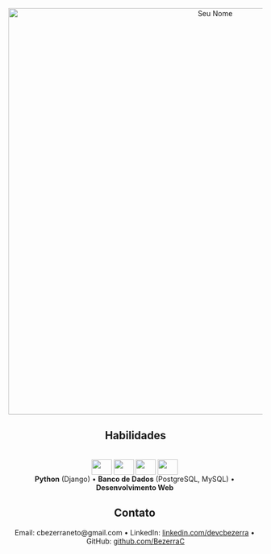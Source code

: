 <p align="center">
  <img src="https://media.licdn.com/dms/image/D4D16AQGT1KIxTeYvtA/profile-displaybackgroundimage-shrink_350_1400/0/1687909518654?e=1700697600&v=beta&t=ECFuQJy8A42RVfTtWACdSBxFv4e_rMcluIJoMy0T0mM" alt="Seu Nome" width="804">
</p>

<!--<h2 align="center">
  Desenvolvedor Full-Stack com 6 anos de experiência.
</h2>-->

<h2 align="center">Habilidades</h2>

<p align="center">
<div align="center" style:"display: inline_block" ><br>
  <img align="center" alt="" height="30" width="40" src="https://cdn.jsdelivr.net/gh/devicons/devicon/icons/html5/html5-original.svg" />
  
  <img align="center" alt="" height="30" width="40" src="https://cdn.jsdelivr.net/gh/devicons/devicon/icons/css3/css3-original.svg" />
  
  <img align="center" alt="" height="30" width="40" src="https://cdn.worldvectorlogo.com/logos/javascript-1.svg">
  
  <img align="center" alt="" height="30" width="40" src="https://cdn.jsdelivr.net/gh/devicons/devicon/icons/python/python-original.svg">
  
  <!-- <img align="center" alt="" height="30" width="40" src="https://cdn.jsdelivr.net/gh/devicons/devicon/icons/angularjs/angularjs-original.svg"> -->
  
  <img align="right" alt="" height="150" style="border-radius:50px;">
  <br>
   <strong>Python</strong> (Django) &bull; <strong>Banco de Dados</strong> (PostgreSQL, MySQL) &bull; <strong>Desenvolvimento Web</strong>
</div>
 
</p>

<!--<h2 align="center">Experiência</h2>

<p align="center">
  <em>DevLink</em>: Aplicação web escalável no modelo marketplace usando Django e PostgreSQL.
  <br>
  <em>VersaCord</em>: API Wrapper para desenvolvimento de bots no Dicord.
</p>
-->
<h2 align="center">Contato</h2>

<p align="center">
  Email: cbezerraneto@gmail.com &bull; LinkedIn: <a href="https://www.linkedin.com/in/devcbezerra">linkedin.com/devcbezerra</a> &bull; GitHub: <a href="https://github.com/BezerraC">github.com/BezerraC</a>
</p>
